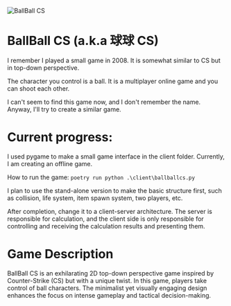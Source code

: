 ![BallBall CS](docs/ballballcs.gif)

# BallBall CS (a.k.a 球球 CS)

I remember I played a small game in 2008. It is somewhat similar to CS but in top-down perspective.

The character you control is a ball. It is a multiplayer online game and you can shoot each other.

I can't seem to find this game now, and I don't remember the name. Anyway, I'll try to create a similar game.

# Current progress:

I used pygame to make a small game interface in the client folder. Currently, I am creating an offline game.

How to run the game: `poetry run python .\client\ballballcs.py`

I plan to use the stand-alone version to make the basic structure first, such as collision, life system, item spawn system, two players, etc.

After completion, change it to a client-server architecture. The server is responsible for calculation, and the client side is only responsible for controlling and receiving the calculation results and presenting them.

# Game Description

BallBall CS is an exhilarating 2D top-down perspective game inspired by Counter-Strike (CS) but with a unique twist. In this game, players take control of ball characters. The minimalist yet visually engaging design enhances the focus on intense gameplay and tactical decision-making.
